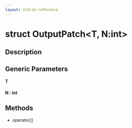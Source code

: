 ```yaml
---
layout: stdlib-reference
---
```


# struct OutputPatch\<T, N:int\>

## Description



## Generic Parameters

####  <a id="typeparam-T"></a>T
####  <a id="decl-N"></a>N  : int

## Methods

* operator\[\]


<!-- RTD-TOC-START
```{toctree}
:titlesonly:
:hidden:

subscript <subscript>
```
RTD-TOC-END -->
